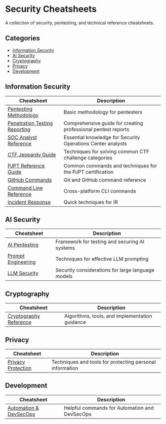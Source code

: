 # Security Cheatsheets

A collection of security, pentesting, and technical reference cheatsheets.

## Categories

- [Information Security](#information-security)
- [AI Security](#ai-security)
- [Cryptography](#cryptography)
- [Privacy](#privacy)
- [Development](#development)

## Information Security

| Cheatsheet | Description |
|------------|-------------|
| [Pentesting Methodology](infosec/pentesting-methodology.md) | Basic methodology for pentesters |
| [Penetration Testing Reporting](infosec/pentest-reporting.md) | Comprehensive guide for creating professional pentest reports |
| [SOC Analyst Reference](infosec/soc-analyst.md) | Essential knowledge for Security Operations Center analysts |
| [CTF Jeopardy Guide](infosec/ctf-jeopardy.md) | Techniques for solving common CTF challenge categories |
| [PJPT Reference Guide](infosec/pjpt-reference.md) | Common commands and techniques for the PJPT certification |
| [GitHub Commands](infosec/github-commands.md) | Git and GitHub command reference |
| [Command Line Reference](infosec/command-line-reference.md) | Cross-platform CLI commands |
| [Incident Response](infosec/incident-response.md) | Quick techniques for IR |

## AI Security

| Cheatsheet | Description |
|------------|-------------|
| [AI Pentesting](ai-security/ai-pentesting.md) | Framework for testing and securing AI systems |
| [Prompt Engineering](ai-security/prompt-engineering.md) | Techniques for effective LLM prompting |
| [LLM Security](ai-security/llm-security.md) | Security considerations for large language models |

## Cryptography

| Cheatsheet | Description |
|------------|-------------|
| [Cryptography Reference](cryptography/crypto-reference.md) | Algorithms, tools, and implementation guidance |

## Privacy

| Cheatsheet | Description |
|------------|-------------|
| [Privacy Protection](privacy/privacy-protection.md) | Techniques and tools for protecting personal information |

## Development

| Cheatsheet | Description |
|------------| ------------|
| [Automation & DevSecOps](development/automation-devsecops.md) | Helpful commands for Automation and DevSecOps |
